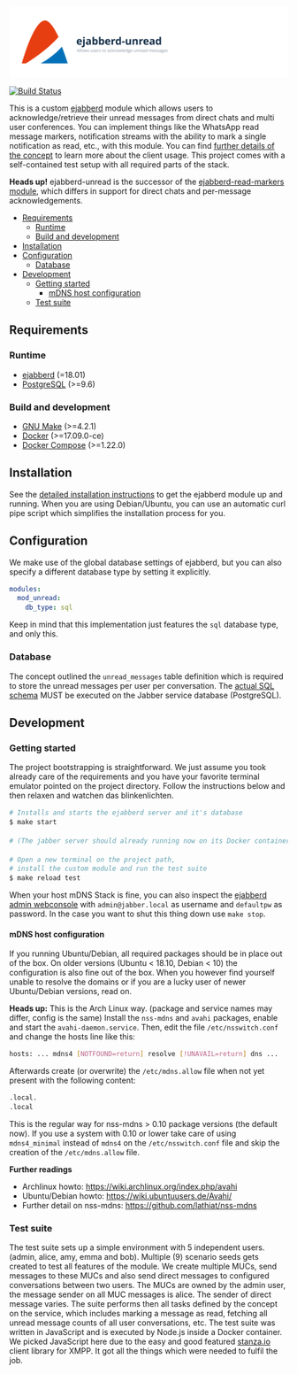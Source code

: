 ![ejabberd-unread](doc/assets/project.svg)

[![Build Status](https://api.travis-ci.com/hausgold/ejabberd-unread.svg?token=4XcyqxxmkyBSSV3wWRt7&branch=master)](https://travis-ci.com/hausgold/ejabberd-unread)

This is a custom [ejabberd](https://www.ejabberd.im/) module which allows users
to acknowledge/retrieve their unread messages from direct chats and multi user
conferences. You can implement things like the WhatsApp read message markers,
notification streams with the ability to mark a single notification as read,
etc., with this module. You can find [further details of the
concept](./doc/concept.md) to learn more about the client usage. This project
comes with a self-contained test setup with all required parts of the stack.

**Heads up!** ejabberd-unread is the successor of the [ejabberd-read-markers
module](https://github.com/hausgold/ejabberd-read-markers), which differs in
support for direct chats and per-message acknowledgements.

- [Requirements](#requirements)
  - [Runtime](#runtime)
  - [Build and development](#build-and-development)
- [Installation](#installation)
- [Configuration](#configuration)
  - [Database](#database)
- [Development](#development)
  - [Getting started](#getting-started)
    - [mDNS host configuration](#mdns-host-configuration)
  - [Test suite](#test-suite)

## Requirements

### Runtime

* [ejabberd](https://www.ejabberd.im/) (=18.01)
* [PostgreSQL](https://www.postgresql.org/) (>=9.6)

### Build and development

* [GNU Make](https://www.gnu.org/software/make/) (>=4.2.1)
* [Docker](https://www.docker.com/get-docker) (>=17.09.0-ce)
* [Docker Compose](https://docs.docker.com/compose/install/) (>=1.22.0)

## Installation

See the [detailed installation instructions](./INSTALL.md) to get the ejabberd
module up and running. When you are using Debian/Ubuntu, you can use an
automatic curl pipe script which simplifies the installation process for you.

## Configuration

We make use of the global database settings of ejabberd, but you can also
specify a different database type by setting it explicitly.

```yaml
modules:
  mod_unread:
    db_type: sql
```

Keep in mind that this implementation just features the `sql` database type,
and only this.

### Database

The concept outlined the `unread_messages` table definition which is required to
store the unread messages per user per conversation. The [actual SQL
schema](./config/postgres/99-pg-unread.sql) MUST be executed on
the Jabber service database (PostgreSQL).

## Development

### Getting started

The project bootstrapping is straightforward. We just assume you took already
care of the requirements and you have your favorite terminal emulator pointed
on the project directory.  Follow the instructions below and then relaxen and
watchen das blinkenlichten.

```bash
# Installs and starts the ejabberd server and it's database
$ make start

# (The jabber server should already running now on its Docker container)

# Open a new terminal on the project path,
# install the custom module and run the test suite
$ make reload test
```

When your host mDNS Stack is fine, you can also inspect the [ejabberd admin
webconsole](http://jabber.local/admin) with
`admin@jabber.local` as username and `defaultpw` as password. In the
case you want to shut this thing down use `make stop`.

#### mDNS host configuration

If you running Ubuntu/Debian, all required packages should be in place out of
the box. On older versions (Ubuntu < 18.10, Debian < 10) the configuration is
also fine out of the box. When you however find yourself unable to resolve the
domains or if you are a lucky user of newer Ubuntu/Debian versions, read on.

**Heads up:** This is the Arch Linux way. (package and service names may
differ, config is the same) Install the `nss-mdns` and `avahi` packages, enable
and start the `avahi-daemon.service`. Then, edit the file `/etc/nsswitch.conf`
and change the hosts line like this:

```bash
hosts: ... mdns4 [NOTFOUND=return] resolve [!UNAVAIL=return] dns ...
```

Afterwards create (or overwrite) the `/etc/mdns.allow` file when not yet
present with the following content:

```bash
.local.
.local
```

This is the regular way for nss-mdns > 0.10 package versions (the
default now). If you use a system with 0.10 or lower take care of using
`mdns4_minimal` instead of `mdns4` on the `/etc/nsswitch.conf` file and skip
the creation of the `/etc/mdns.allow` file.

**Further readings**
* Archlinux howto: https://wiki.archlinux.org/index.php/avahi
* Ubuntu/Debian howto: https://wiki.ubuntuusers.de/Avahi/
* Further detail on nss-mdns: https://github.com/lathiat/nss-mdns

### Test suite

The test suite sets up a simple environment with 5 independent users. (admin,
alice, amy, emma and bob). Multiple (9) scenario seeds gets created to test all
features of the module. We create multiple MUCs, send messages to these MUCs
and also send direct messages to configured conversations between two users.
The MUCs are owned by the admin user, the message sender on all MUC messages is
alice. The sender of direct message varies. The suite performs then all tasks
defined by the concept on the service, which includes marking a message as
read, fetching all unread message counts of all user conversations, etc. The
test suite was written in JavaScript and is executed by Node.js inside a Docker
container. We picked JavaScript here due to the easy and good featured
[stanza.io](http://stanza.io) client library for XMPP. It got all the things
which were needed to fulfil the job.
